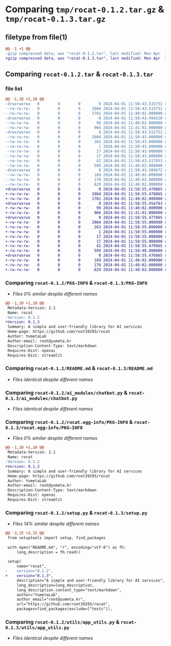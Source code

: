 # Comparing `tmp/rocat-0.1.2.tar.gz` & `tmp/rocat-0.1.3.tar.gz`

## filetype from file(1)

```diff
@@ -1 +1 @@
-gzip compressed data, was "rocat-0.1.2.tar", last modified: Mon Apr  1 11:50:43 2024, max compression
+gzip compressed data, was "rocat-0.1.3.tar", last modified: Mon Apr  1 11:58:55 2024, max compression
```

## Comparing `rocat-0.1.2.tar` & `rocat-0.1.3.tar`

### file list

```diff
@@ -1,18 +1,18 @@
-drwxrwxrwx   0        0        0        0 2024-04-01 11:50:43.515751 rocat-0.1.2/
--rw-rw-rw-   0        0        0     2084 2024-04-01 11:50:43.515751 rocat-0.1.2/PKG-INFO
--rw-rw-rw-   0        0        0     1781 2024-04-01 11:40:02.000000 rocat-0.1.2/README.md
-drwxrwxrwx   0        0        0        0 2024-04-01 11:50:43.494228 rocat-0.1.2/ai_modules/
--rw-rw-rw-   0        0        0       99 2024-04-01 11:40:02.000000 rocat-0.1.2/ai_modules/__init__.py
--rw-rw-rw-   0        0        0      966 2024-04-01 11:41:01.000000 rocat-0.1.2/ai_modules/chatbot.py
-drwxrwxrwx   0        0        0        0 2024-04-01 11:50:43.515751 rocat-0.1.2/rocat.egg-info/
--rw-rw-rw-   0        0        0     2084 2024-04-01 11:50:43.000000 rocat-0.1.2/rocat.egg-info/PKG-INFO
--rw-rw-rw-   0        0        0      263 2024-04-01 11:50:43.000000 rocat-0.1.2/rocat.egg-info/SOURCES.txt
--rw-rw-rw-   0        0        0        1 2024-04-01 11:50:43.000000 rocat-0.1.2/rocat.egg-info/dependency_links.txt
--rw-rw-rw-   0        0        0       17 2024-04-01 11:50:43.000000 rocat-0.1.2/rocat.egg-info/requires.txt
--rw-rw-rw-   0        0        0       17 2024-04-01 11:50:43.000000 rocat-0.1.2/rocat.egg-info/top_level.txt
--rw-rw-rw-   0        0        0       42 2024-04-01 11:50:43.517953 rocat-0.1.2/setup.cfg
--rw-rw-rw-   0        0        0      599 2024-04-01 11:40:02.000000 rocat-0.1.2/setup.py
-drwxrwxrwx   0        0        0        0 2024-04-01 11:50:43.509672 rocat-0.1.2/utils/
--rw-rw-rw-   0        0        0      189 2024-04-01 11:40:02.000000 rocat-0.1.2/utils/__init__.py
--rw-rw-rw-   0        0        0      170 2024-04-01 11:40:02.000000 rocat-0.1.2/utils/api_utils.py
--rw-rw-rw-   0        0        0      629 2024-04-01 11:40:02.000000 rocat-0.1.2/utils/app_utils.py
+drwxrwxrwx   0        0        0        0 2024-04-01 11:58:55.479865 rocat-0.1.3/
+-rw-rw-rw-   0        0        0     2084 2024-04-01 11:58:55.478865 rocat-0.1.3/PKG-INFO
+-rw-rw-rw-   0        0        0     1781 2024-04-01 11:40:02.000000 rocat-0.1.3/README.md
+drwxrwxrwx   0        0        0        0 2024-04-01 11:58:55.454763 rocat-0.1.3/ai_modules/
+-rw-rw-rw-   0        0        0       99 2024-04-01 11:40:02.000000 rocat-0.1.3/ai_modules/__init__.py
+-rw-rw-rw-   0        0        0      966 2024-04-01 11:41:01.000000 rocat-0.1.3/ai_modules/chatbot.py
+drwxrwxrwx   0        0        0        0 2024-04-01 11:58:55.477865 rocat-0.1.3/rocat.egg-info/
+-rw-rw-rw-   0        0        0     2084 2024-04-01 11:58:55.000000 rocat-0.1.3/rocat.egg-info/PKG-INFO
+-rw-rw-rw-   0        0        0      263 2024-04-01 11:58:55.000000 rocat-0.1.3/rocat.egg-info/SOURCES.txt
+-rw-rw-rw-   0        0        0        1 2024-04-01 11:58:55.000000 rocat-0.1.3/rocat.egg-info/dependency_links.txt
+-rw-rw-rw-   0        0        0       17 2024-04-01 11:58:55.000000 rocat-0.1.3/rocat.egg-info/requires.txt
+-rw-rw-rw-   0        0        0       17 2024-04-01 11:58:55.000000 rocat-0.1.3/rocat.egg-info/top_level.txt
+-rw-rw-rw-   0        0        0       42 2024-04-01 11:58:55.479865 rocat-0.1.3/setup.cfg
+-rw-rw-rw-   0        0        0      599 2024-04-01 11:58:48.000000 rocat-0.1.3/setup.py
+drwxrwxrwx   0        0        0        0 2024-04-01 11:58:55.476865 rocat-0.1.3/utils/
+-rw-rw-rw-   0        0        0      189 2024-04-01 11:40:02.000000 rocat-0.1.3/utils/__init__.py
+-rw-rw-rw-   0        0        0      170 2024-04-01 11:40:02.000000 rocat-0.1.3/utils/api_utils.py
+-rw-rw-rw-   0        0        0      629 2024-04-01 11:40:02.000000 rocat-0.1.3/utils/app_utils.py
```

### Comparing `rocat-0.1.2/PKG-INFO` & `rocat-0.1.3/PKG-INFO`

 * *Files 0% similar despite different names*

```diff
@@ -1,10 +1,10 @@
 Metadata-Version: 2.1
 Name: rocat
-Version: 0.1.2
+Version: 0.1.3
 Summary: A simple and user-friendly library for AI services
 Home-page: https://github.com/root39293/rocat
 Author: YumetaLab
 Author-email: root@yumeta.kr
 Description-Content-Type: text/markdown
 Requires-Dist: openai
 Requires-Dist: streamlit
```

### Comparing `rocat-0.1.2/README.md` & `rocat-0.1.3/README.md`

 * *Files identical despite different names*

### Comparing `rocat-0.1.2/ai_modules/chatbot.py` & `rocat-0.1.3/ai_modules/chatbot.py`

 * *Files identical despite different names*

### Comparing `rocat-0.1.2/rocat.egg-info/PKG-INFO` & `rocat-0.1.3/rocat.egg-info/PKG-INFO`

 * *Files 0% similar despite different names*

```diff
@@ -1,10 +1,10 @@
 Metadata-Version: 2.1
 Name: rocat
-Version: 0.1.2
+Version: 0.1.3
 Summary: A simple and user-friendly library for AI services
 Home-page: https://github.com/root39293/rocat
 Author: YumetaLab
 Author-email: root@yumeta.kr
 Description-Content-Type: text/markdown
 Requires-Dist: openai
 Requires-Dist: streamlit
```

### Comparing `rocat-0.1.2/setup.py` & `rocat-0.1.3/setup.py`

 * *Files 14% similar despite different names*

```diff
@@ -3,15 +3,15 @@
 from setuptools import setup, find_packages
 
 with open("README.md", "r", encoding="utf-8") as fh:
     long_description = fh.read()
 
 setup(
     name="rocat",
-    version="0.1.2",
+    version="0.1.3",
     description="A simple and user-friendly library for AI services",
     long_description=long_description,
     long_description_content_type="text/markdown",
     author="YumetaLab",
     author_email="root@yumeta.kr",
     url="https://github.com/root39293/rocat",
     packages=find_packages(exclude=["tests"]),
```

### Comparing `rocat-0.1.2/utils/app_utils.py` & `rocat-0.1.3/utils/app_utils.py`

 * *Files identical despite different names*

